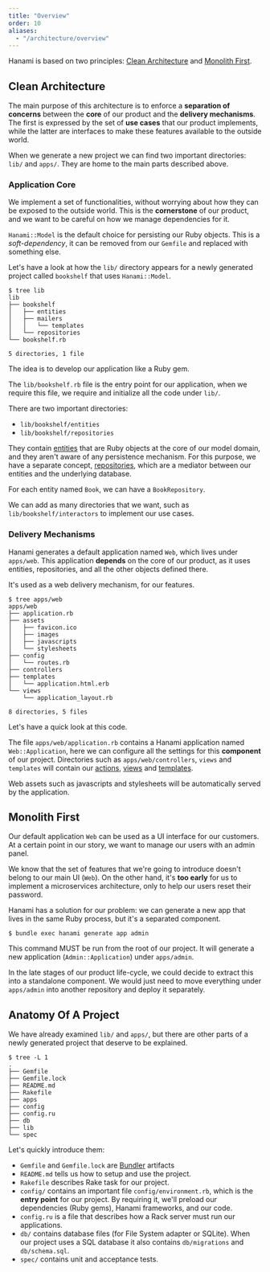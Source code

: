 ```yaml
---
title: "Overview"
order: 10
aliases:
  - "/architecture/overview"
---
```


Hanami is based on two principles: [Clean Architecture](https://blog.8thlight.com/uncle-bob/2012/08/13/the-clean-architecture.html) and [Monolith First](http://martinfowler.com/bliki/MonolithFirst.html).

## Clean Architecture

The main purpose of this architecture is to enforce a **separation of concerns** between the **core** of our product and the **delivery mechanisms**.
The first is expressed by the set of **use cases** that our product implements, while the latter are interfaces to make these features available to the outside world.

When we generate a new project we can find two important directories: `lib/` and `apps/`.
They are home to the main parts described above.

### Application Core

We implement a set of functionalities, without worrying about how they can be exposed to the outside world.
This is the **cornerstone** of our product, and we want to be careful on how we manage dependencies for it.

`Hanami::Model` is the default choice for persisting our Ruby objects.
This is a _soft-dependency_, it can be removed from our `Gemfile` and replaced with something else.

Let's have a look at how the `lib/` directory appears for a newly generated project called `bookshelf` that uses `Hanami::Model`.

```shell
$ tree lib
lib
├── bookshelf
│   ├── entities
│   ├── mailers
│   │   └── templates
│   └── repositories
└── bookshelf.rb

5 directories, 1 file
```

The idea is to develop our application like a Ruby gem.

The `lib/bookshelf.rb` file is the entry point for our application, when we require this file, we require and initialize all the code under `lib/`.

There are two important directories:

  * `lib/bookshelf/entities`
  * `lib/bookshelf/repositories`

They contain [entities](/entities/overview) that are Ruby objects at the core of our model domain, and they aren't aware of any persistence mechanism.
For this purpose, we have a separate concept, [repositories](/repositories/overview), which are a mediator between our entities and the underlying database.

For each entity named `Book`, we can have a `BookRepository`.

We can add as many directories that we want, such as `lib/bookshelf/interactors` to implement our use cases.

### Delivery Mechanisms

Hanami generates a default application named `Web`, which lives under `apps/web`.
This application **depends** on the core of our product, as it uses entities, repositories, and all the other objects defined there.

It's used as a web delivery mechanism, for our features.

```shell
$ tree apps/web
apps/web
├── application.rb
├── assets
│   ├── favicon.ico
│   ├── images
│   ├── javascripts
│   └── stylesheets
├── config
│   └── routes.rb
├── controllers
├── templates
│   └── application.html.erb
└── views
    └── application_layout.rb

8 directories, 5 files
```

Let's have a quick look at this code.

The file `apps/web/application.rb` contains a Hanami application named `Web::Application`, here we can configure all the settings for this **component** of our project.
Directories such as `apps/web/controllers`, `views` and `templates` will contain our [actions](/actions/overview), [views](/views/overview) and [templates](/views/templates).

Web assets such as javascripts and stylesheets will be automatically served by the application.

## Monolith First

Our default application `Web` can be used as a UI interface for our customers.
At a certain point in our story, we want to manage our users with an admin panel.

We know that the set of features that we're going to introduce doesn't belong to our main UI (`Web`).
On the other hand, it's **too early** for us to implement a microservices architecture, only to help our users reset their password.

Hanami has a solution for our problem: we can generate a new app that lives in the same Ruby process, but it's a separated component.

```shell
$ bundle exec hanami generate app admin
```

This command MUST be run from the root of our project. It will generate a new application (`Admin::Application`) under `apps/admin`.

In the late stages of our product life-cycle, we could decide to extract this into a standalone component.
We would just need to move everything under `apps/admin` into another repository and deploy it separately.

## Anatomy Of A Project

We have already examined `lib/` and `apps/`, but there are other parts of a newly generated project that deserve to be explained.

```shell
$ tree -L 1
.
├── Gemfile
├── Gemfile.lock
├── README.md
├── Rakefile
├── apps
├── config
├── config.ru
├── db
├── lib
└── spec
```

Let's quickly introduce them:

  * `Gemfile` and `Gemfile.lock` are [Bundler](http://bundler.io) artifacts
  * `README.md` tells us how to setup and use the project.
  * `Rakefile` describes Rake task for our project.
  * `config/` contains an important file `config/environment.rb`, which is the **entry point** for our project.
    By requiring it, we'll preload our dependencies (Ruby gems), Hanami frameworks, and our code.
  * `config.ru` is a file that describes how a Rack server must run our applications.
  * `db/` contains database files (for File System adapter or SQLite).
    When our project uses a SQL database it also contains `db/migrations` and `db/schema.sql`.
  * `spec/` contains unit and acceptance tests.
